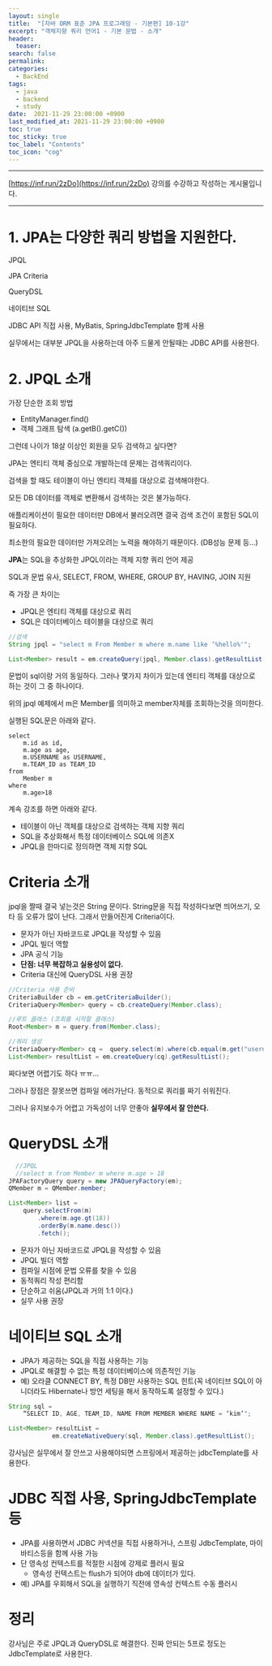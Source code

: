 ```yaml
---
layout: single
title:  "[자바 ORM 표준 JPA 프로그래밍 - 기본편] 10-1강"
excerpt: "객체지향 쿼리 언어1 - 기본 문법 - 소개"
header:
  teaser: 
search: false
permalink:
categories: 
  - BackEnd
tags:
  - java
  - backend
  - study
date:  2021-11-29 23:00:00 +0900
last_modified_at: 2021-11-29 23:00:00 +0900
toc: true
toc_sticky: true
toc_label: "Contents"
toc_icon: "cog"
---
```

---

[https://inf.run/2zDo](https://inf.run/2zDo) 강의를 수강하고 작성하는 게시물입니다.

---

# 1. JPA는 다양한 쿼리 방법을 지원한다.

JPQL

JPA Criteria

QueryDSL

네이티브 SQL

JDBC API 직접 사용, MyBatis, SpringJdbcTemplate 함께 사용

실무에서는 대부분 JPQL을 사용하는데 아주 드물게 안될때는 JDBC API를 사용한다.

# 2. JPQL 소개

가장 단순한 조회 방법

  - EntityManager.find()
  - 객체 그래프 탐색 (a.getB().getC())

그런데 나이가 18살 이상인 회원을 모두 검색하고 싶다면?

JPA는 엔티티 객체 중심으로 개발하는데 문제는 검색쿼리이다.

검색을 할 때도 테이블이 아닌 엔티티 객체를 대상으로 검색해야한다.

모든 DB 데이터를 객체로 변환해서 검색하는 것은 불가능하다.

애플리케이션이 필요한 데이터만 DB에서 불러오려면 결국 검색 조건이 포함된 SQL이 필요하다.

최소한의 필요한 데이터만 가져오려는 노력을 해야하기 때문이다. (DB성능 문제 등...)

**JPA**는 SQL을 추상화한 JPQL이라는 객체 지향 쿼리 언어 제공

SQL과 문법 유사, SELECT, FROM, WHERE, GROUP BY, HAVING, JOIN 지원

즉 가장 큰 차이는 

- JPQL은 엔티티 객체를 대상으로 쿼리 
- SQL은 데이터베이스 테이블을 대상으로 쿼리



```java
//검색
String jpql = "select m From Member m where m.name like ‘%hello%'";

List<Member> result = em.createQuery(jpql, Member.class).getResultList();
```

문법이 sql이랑 거의 동일하다. 그러나 몇가지 차이가 있는데 엔티티 객체를 대상으로 하는 것이 그 중 하나이다.

위의 jpql 예제에서 m은 Member를 의미하고 member자체를 조회하는것을 의미한다.

실행된 SQL문은 아래와 같다.

```
select
    m.id as id,
    m.age as age,
    m.USERNAME as USERNAME,
    m.TEAM_ID as TEAM_ID
from
    Member m
where
    m.age>18
```


계속 강조를 하면 아래와 같다.

- 테이블이 아닌 객체를 대상으로 검색하는 객체 지향 쿼리
- SQL을 추상화해서 특정 데이터베이스 SQL에 의존X
- JPQL을 한마디로 정의하면 객체 지향 SQL

# Criteria 소개

jpql을 짤때 결국 넣는것은 String 문이다. String문을 직접 작성하다보면 띄어쓰기, 오타 등 오류가 많이 난다. 그래서 만들어진게 Criteria이다.

- 문자가 아닌 자바코드로 JPQL을 작성할 수 있음
- JPQL 빌더 역할
- JPA 공식 기능
- **단점: 너무 복잡하고 실용성이 없다.**
- Criteria 대신에 QueryDSL 사용 권장

```java
//Criteria 사용 준비
CriteriaBuilder cb = em.getCriteriaBuilder();
CriteriaQuery<Member> query = cb.createQuery(Member.class);

//루트 클래스 (조회를 시작할 클래스)
Root<Member> m = query.from(Member.class);

//쿼리 생성 
CriteriaQuery<Member> cq =  query.select(m).where(cb.equal(m.get("username"), “kim”));
List<Member> resultList = em.createQuery(cq).getResultList();
```

짜다보면 어렵기도 하다 ㅠㅠ...

그러나 장점은 잘못쓰면 컴파일 에러가난다. 동적으로 쿼리를 짜기 쉬워진다.

그러나 유지보수가 어렵고 가독성이 너무 안좋아 **실무에서 잘 안쓴다.**

# QueryDSL 소개

```java
  //JPQL
  //select m from Member m where m.age > 18
JPAFactoryQuery query = new JPAQueryFactory(em); 
QMember m = QMember.member;

List<Member> list = 
    query.selectFrom(m)
        .where(m.age.gt(18)) 
        .orderBy(m.name.desc()) 
        .fetch();
```

- 문자가 아닌 자바코드로 JPQL을 작성할 수 있음
- JPQL 빌더 역할
- 컴파일 시점에 문법 오류를 찾을 수 있음 
- 동적쿼리 작성 편리함
- 단순하고 쉬움(JPQL과 거의 1:1 이다.)
- 실무 사용 권장

# 네이티브 SQL 소개

- JPA가 제공하는 SQL을 직접 사용하는 기능
- JPQL로 해결할 수 없는 특정 데이터베이스에 의존적인 기능
- 예) 오라클 CONNECT BY, 특정 DB만 사용하는 SQL 힌트(꼭 네이티브 SQL이 아니더라도 Hibernate나 방언 세팅을 해서 동작하도록 설정할 수 있다.)

```java
String sql =
    “SELECT ID, AGE, TEAM_ID, NAME FROM MEMBER WHERE NAME = ‘kim’";

List<Member> resultList =
            em.createNativeQuery(sql, Member.class).getResultList();
```

강사님은 실무에서 잘 안쓰고 사용해야되면 스프링에서 제공하는 jdbcTemplate를 사용한다.


# JDBC 직접 사용, SpringJdbcTemplate 등

- JPA를 사용하면서 JDBC 커넥션을 직접 사용하거나, 스프링 JdbcTemplate, 마이바티스등을 함께 사용 가능
- 단 영속성 컨텍스트를 적절한 시점에 강제로 플러시 필요
  - 영속성 컨텍스트는 flush가 되어야 db에 데이터가 있다.
- 예) JPA를 우회해서 SQL을 실행하기 직전에 영속성 컨텍스트 수동 플러시

# 정리

강사님은 주로 JPQL과 QueryDSL로 해결한다. 진짜 안되는 5프로 정도는 JdbcTemplate로 사용한다.
